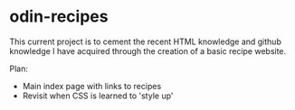 # odin-recipes
This current project is to cement the recent HTML knowledge and github knowledge I have acquired through the creation of a basic recipe website.

Plan:
- Main index page with links to recipes
- Revisit when CSS is learned to 'style up'